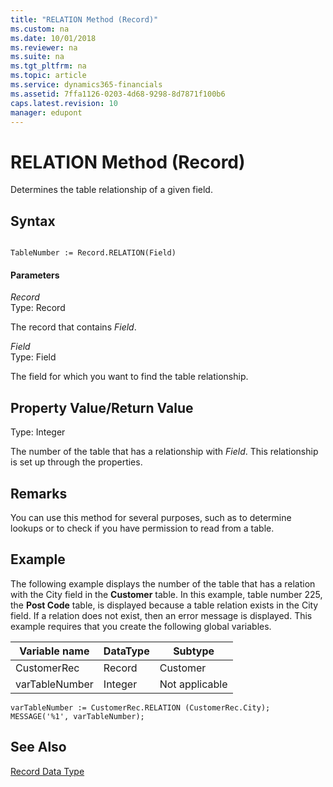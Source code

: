 ```yaml
---
title: "RELATION Method (Record)"
ms.custom: na
ms.date: 10/01/2018
ms.reviewer: na
ms.suite: na
ms.tgt_pltfrm: na
ms.topic: article
ms.service: dynamics365-financials
ms.assetid: 7ffa1126-0203-4d68-9298-8d7871f100b6
caps.latest.revision: 10
manager: edupont
---
```


 

# RELATION Method (Record)
Determines the table relationship of a given field.  
  
## Syntax  
  
```  
  
TableNumber := Record.RELATION(Field)  
```  
  
#### Parameters  
 *Record*  
 Type: Record  
  
 The record that contains *Field*.  
  
 *Field*  
 Type: Field  
  
 The field for which you want to find the table relationship.  
  
## Property Value/Return Value  
 Type: Integer  
  
 The number of the table that has a relationship with *Field*. This relationship is set up through the properties.  
  
## Remarks  
 You can use this method for several purposes, such as to determine lookups or to check if you have permission to read from a table.  
  
## Example  
 The following example displays the number of the table that has a relation with the City field in the **Customer** table. In this example, table number 225, the **Post Code** table, is displayed because a table relation exists in the City field. If a relation does not exist, then an error message is displayed. This example requires that you create the following global variables.  
  
|Variable name|DataType|Subtype|  
|-------------------|--------------|-------------|  
|CustomerRec|Record|Customer|  
|varTableNumber|Integer|Not applicable|  
  
```  
varTableNumber := CustomerRec.RELATION (CustomerRec.City);  
MESSAGE('%1', varTableNumber);  
```  
  
## See Also  
 [Record Data Type](../datatypes/devenv-Record-Data-Type.md)